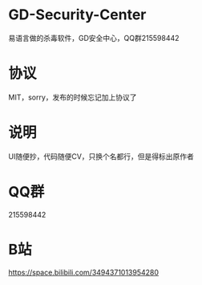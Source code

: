 # GD-Security-Center
易语言做的杀毒软件，GD安全中心，QQ群215598442
# 协议 #
MIT，sorry，发布的时候忘记加上协议了
# 说明 #
UI随便抄，代码随便CV，只换个名都行，但是得标出原作者
# QQ群 #
215598442
# B站 #
https://space.bilibili.com/3494371013954280
